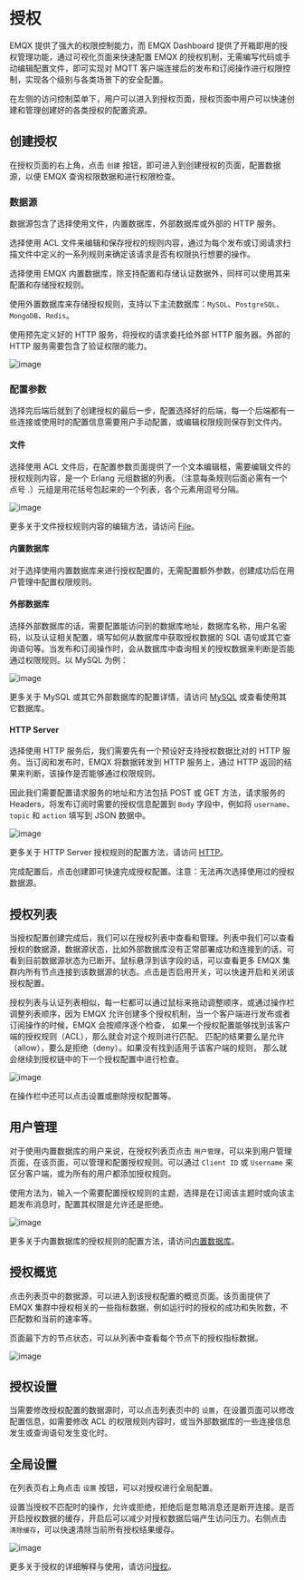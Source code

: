 # 授权

EMQX 提供了强大的权限控制能力，而 EMQX Dashboard 提供了开箱即用的授权管理功能，通过可视化页面来快速配置 EMQX 的授权机制，无需编写代码或手动编辑配置文件，即可实现对 MQTT 客户端连接后的发布和订阅操作进行权限控制，实现各个级别与各类场景下的安全配置。

在左侧的访问控制菜单下，用户可以进入到授权页面，授权页面中用户可以快速创建和管理创建好的各类授权的配置资源。

## 创建授权

在授权页面的右上角，点击 `创建` 按钮，即可进入到创建授权的页面，配置数据源，以便 EMQX 查询权限数据和进行权限检查。

### 数据源

数据源包含了选择使用文件，内置数据库，外部数据库或外部的 HTTP 服务。

选择使用 ACL 文件来编辑和保存授权的规则内容，通过为每个发布或订阅请求扫描文件中定义的一系列规则来确定该请求是否有权限执行想要的操作。

选择使用 EMQX 内置数据库，除支持配置和存储认证数据外，同样可以使用其来配置和存储授权规则。

使用外置数据库来存储授权规则，支持以下主流数据库：`MySQL`、`PostgreSQL`、`MongoDB`、`Redis`。

使用预先定义好的 HTTP 服务，将授权的请求委托给外部 HTTP 服务器。外部的 HTTP 服务需要包含了验证权限的能力。

![image](./assets/authz-create.png)

### 配置参数

选择完后端后就到了创建授权的最后一步，配置选择好的后端，每一个后端都有一些连接或使用时的配置信息需要用户手动配置，或编辑权限规则保存到文件内。

#### 文件

选择使用 ACL 文件后，在配置参数页面提供了一个文本编辑框，需要编辑文件的授权规则内容，是一个 Erlang 元组数据的列表。（注意每条规则后面必需有一个点号 .）元组是用花括号包起来的一个列表，各个元素用逗号分隔。

![image](./assets/authz-file-config.png)

更多关于文件授权规则内容的编辑方法，请访问 [File](../security/authz/file.md)。

#### 内置数据库

对于选择使用内置数据库来进行授权配置的，无需配置额外参数，创建成功后在用户管理中配置权限规则。

#### 外部数据库

选择外部数据库的话，需要配置能访问到的数据库地址，数据库名称，用户名密码，以及认证相关配置，填写如何从数据库中获取授权数据的 SQL 语句或其它查询语句等。当发布和订阅操作时，会从数据库中查询相关的授权数据来判断是否能通过权限规则。以 MySQL 为例：

![image](./assets/authz-mysql-config.png)

更多关于 MySQL 或其它外部数据库的配置详情，请访问 [MySQL](../security/authz/mysql.md) 或查看使用其它数据库。

#### HTTP Server

选择使用 HTTP 服务后，我们需要先有一个预设好支持授权数据比对的 HTTP 服务。当订阅和发布时，EMQX 将数据转发到 HTTP 服务上，通过 HTTP 返回的结果来判断，该操作是否能够通过权限规则。

因此我们需要配置请求服务的地址和方法包括 POST 或 GET 方法，请求服务的 Headers，将发布订阅时需要的授权信息配置到 `Body` 字段中，例如将 `username`、`topic` 和 `action` 填写到 JSON 数据中。

![image](./assets/authz-http-config.png)

更多关于 HTTP Server 授权规则的配置方法，请访问 [HTTP](../security/authz/http.md)。

完成配置后，点击创建即可快速完成授权配置。注意：无法再次选择使用过的授权数据源。

## 授权列表

当授权配置创建完成后，我们可以在授权列表中查看和管理。列表中我们可以查看授权的数据源，数据源状态，比如外部数据库没有正常部署成功和连接到的话，可看到目前数据源状态为已断开。鼠标悬浮到该字段的话，可以查看更多 EMQX 集群内所有节点连接到该数据源的状态。点击是否启用开关，可以快速开启和关闭该授权配置。

授权列表与认证列表相似，每一栏都可以通过鼠标来拖动调整顺序，或通过操作栏调整列表顺序，因为 EMQX 允许创建多个授权机制，当一个客户端进行发布或者订阅操作的时候，EMQX 会按顺序逐个检查， 如果一个授权配置能够找到该客户端的授权规则（ACL），那么就会对这个规则进行匹配。 匹配的结果要么是允许（allow），要么是拒绝（deny）。如果没有找到适用于该客户端的规则， 那么就会继续到授权链中的下一个授权配置中进行检查。

![image](./assets/authz-list.png)

在操作栏中还可以点击设置或删除授权配置等。

## 用户管理

对于使用内置数据库的用户来说，在授权列表页点击 `用户管理`，可以来到用户管理页面，在该页面，可以管理和配置授权规则。可以通过 `Client ID` 或 `Username` 来区分客户端，或为所有的用户都添加授权规则。

使用方法为，输入一个需要配置授权规则的主题，选择是在订阅该主题时或向该主题发布消息时，配置其权限是允许还是拒绝。

![image](./assets/authz-users.png)

更多关于内置数据库的授权规则的配置方法，请访问[内置数据库](../security/authz/mnesia.md)。

## 授权概览

点击列表页中的数据源，可以进入到该授权配置的概览页面。该页面提供了 EMQX 集群中授权相关的一些指标数据，例如运行时的授权的成功和失败数，不匹配数和当前的速率等。

页面最下方的节点状态，可以从列表中查看每个节点下的授权指标数据。

![image](./assets/authz-overview.png)

## 授权设置

当需要修改授权配置的数据源时，可以点击列表页中的 `设置`，在设置页面可以修改配置信息，如需要修改 ACL 的权限规则内容时，或当外部数据库的一些连接信息发生或查询语句发生变化时。

## 全局设置

在列表页右上角点击 `设置` 按钮，可以对授权进行全局配置。

设置当授权不匹配时的操作，允许或拒绝，拒绝后是忽略消息还是断开连接。是否开启授权数据的缓存，开启后可以减少对授权数据后端产生访问压力。右侧点击 `清除缓存`，可以快速清除当前所有授权结果缓存。

![image](./assets/authz-settings.png)

更多关于授权的详细解释与使用，请访问[授权](../security/authz/authz.md)。
